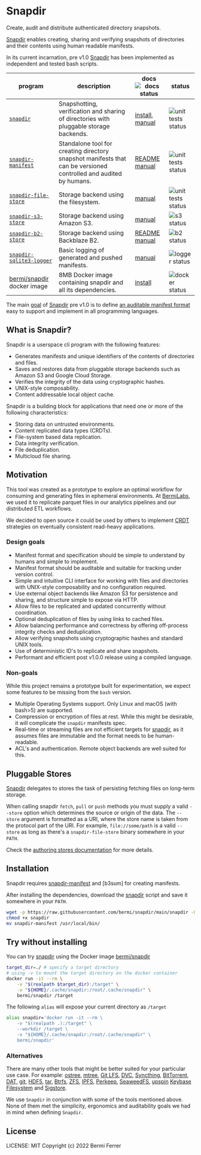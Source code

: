 # Snapdir

Create, audit and distribute authenticated directory snapshots.

[Snapdir] enables creating, sharing and verifying snapshots of directories and their contents using human readable manifests.

In its current incarnation, pre v1.0 [Snapdir] has been implemented as independent and tested bash scripts.

| program                                      | description                                                                                                       | docs  ![docs status]                  | status               |
|----------------------------------------------|-------------------------------------------------------------------------------------------------------------------|------------------------------------------------------------|----------------------|
| [`snapdir`](./snapdir)                       | Snapshotting, verification and sharing of directories     with pluggable storage backends.                        | [install](./docs/install.md), [manual](./docs/api/snapdir.md) | ![unit tests status] |
| [`snapdir-manifest`](./snapdir-manifest)     | Standalone tool for creating directory snapshot manifests that can be versioned controlled and audited by humans. | [README](./docs/snapdir-manifest.md) [manual](./docs/api/snapdir-manifest.md) | ![unit tests status] |
| [`snapdir-file-store`](./snapdir-file-store) | Storage backend using the filesystem.                                                                             | [manual](./docs/api/snapdir-file-store.md)                    | ![unit tests status] |
| [`snapdir-s3-store`](./snapdir-s3-store)     | Storage backend using Amazon S3.                                                                                  | [manual](./docs/api/snapdir-s3-store.md)                      | ![s3 status]         |
| [`snapdir-b2-store`](./snapdir-b2-store)     | Storage backend using Backblaze B2.                                                                               | [README](./docs/snapdir-b2-store.md) [manual](./docs/api/snapdir-b2-store.md) | ![b2 status]         |
| [`snapdir-sqlite3-logger`](./snapdir-sqlite3-logger) | Basic logging of generated and pushed manifests.                                                          | [manual](./docs/api/snapdir-sqlite3-logger.md) | ![logger status]         |
| [bermi/snapdir] docker image                 | 8MB Docker image containing snapdir and all its dependencies.                                                     | [install](./docs/api/snapdir-docker.md)                       | ![docker status]     |


The main [goal](./README.md#design-goals) of [Snapdir] pre v1.0 is to define [an auditable manifest format](./docs/understanding-manifests.md) easy to support and implement in all programming languages.

## What is Snapdir?

Snapdir is a userspace cli program with the following features:

- Generates manifests and unique identifiers of the
  contents of directories and files.
- Saves and restores data from pluggable storage
  backends such as Amazon S3 and Google Cloud Storage.
- Verifies the integrity of the data using cryptographic
  hashes.
- UNIX-style composability.
- Content addressable local object cache.

Snapdir is a building block for applications that need one or more
of the following characteristics:

- Storing data on untrusted environments.
- Content replicated data types (CRDTs).
- File-system based data replication.
- Data integrity verification.
- File deduplication.
- Multicloud file sharing.

## Motivation

This tool was created as a prototype to explore an optimal workflow for
consuming and generating files in ephemeral environments. At
[BermiLabs], we used it to replicate parquet files in our analytics
pipelines and our distributed ETL workflows.

We decided to open source it could be used by others to implement
[CRDT][conflict-free replicated data type] strategies on eventually
consistent read-heavy applications.


### Design goals

-   Manifest format and specification should be simple to understand by
    humans and simple to implement.
-   Manifest format should be auditable and suitable for tracking under
    version control.
-   Simple and intuitive CLI interface for working with files and
    directories with UNIX-style composability and no configuration
    required.
-   Use external object backends like Amazon S3 for persistence
    and sharing, and structure simple to expose via HTTP.
-   Allow files to be replicated and updated concurrently without
    coordination.
-   Optional deduplication of files by using links to cached files.
-   Allow balancing performance and correctness by offering off-process
    integrity checks and deduplication.
-   Allow verifying snapshots using cryptographic hashes and standard
    UNIX tools.
-   Use of deterministic ID's to replicate and share snapshots.
-   Performant and efficient post v1.0.0 release using a compiled language.

### Non-goals

While this project remains a prototype built for experimentation, we 
expect some features to be missing from the `bash` version.

-   Multiple Operating Systems support. Only Linux and macOS (with bash>5) are supported.
-   Compression or encryption of files at rest. While this might be
    desirable, it will complicate the `snapdir` manifests spec.
-   Real-time or streaming files are not efficient targets for
    [snapdir], as it assumes files are immutable and the format needs to
    be human-readable.
-   ACL's and authentication. Remote object backends are well suited for
    this.

## Pluggable Stores

[Snapdir] delegates to stores the task of persisting fetching files on
long-term storage.

When calling snapdir `fetch`, `pull` or `push` methods you must supply a
valid `--store` option which determines the source or origin of the data.
The `--store` argument is formatted as a URI, where the store name is taken
from the protocol part of the URI. For example, `file://some/path` is a
valid `--store` as long as there's a `snapdir-file-store` binary somewhere
in your `PATH`.

Check the [authoring stores documentation](./docs/authoring-stores.md) for more details.

## Installation

Snapdir requires [snapdir-manifest] and \[b3sum\] for creating
manifests.

After installing the dependencies, download the [snapdir] script and
save it somewhere in your `PATH`.

```bash
wget -p https://raw.githubusercontent.com/bermi/snapdir/main/snapdir -O snapdir
chmod +x snapdir
mv snapdir-manifest /usr/local/bin/
```

## Try without installing

You can try [snapdir] using the Docker image [bermi/snapdir]

```bash
target_dir=./ # specify a target directory
# using -v to mount the target directory on the docker container
docker run -it --rm \
    -v "$(realpath $target_dir):/target" \
    -v "${HOME}/.cache/snapdir:/root/.cache/snapdir" \
    bermi/snapdir /target
```

The following `alias` will expose your current directory as `/target`

```bash
alias snapdir='docker run -it --rm \
    -v "$(realpath .):/target" \
    --workdir /target \
    -v "${HOME}/.cache/snapdir:/root/.cache/snapdir" \
    bermi/snapdir'
```



### Alternatives

There are many other tools that might be better suited for your particular use case. For example: [ostree](https://ostreedev.github.io/ostree/introduction/), [mtree](https://www.freebsd.org/cgi/man.cgi?mtree\(8\)), [Git LFS](https://git-lfs.github.com/), [DVC](https://dvc.org/), [Syncthing](https://syncthing.net/), [BitTorrent](https://en.wikipedia.org/wiki/BitTorrent), [DAT](https://dat-ecosystem.org/), [git](https://git-scm.com/), [HDF5](https://en.wikipedia.org/wiki/Hierarchical_Data_Format), [tar](https://www.gnu.org/software/tar/), [Btrfs](https://en.wikipedia.org/wiki/Btrfs), [ZFS](https://en.wikipedia.org/wiki/ZFS), [IPFS](https://ipfs.io/), [Perkeep](https://perkeep.org/), [SeaweedFS](https://github.com/chrislusf/seaweedfs),
[upspin](https://upspin.io/) [Keybase Filesystem](https://book.keybase.io/docs/crypto/kbfs) and [Sigstore](https://www.sigstore.dev/).

We use `Snapdir` in conjunction with some of the tools mentioned above.
None of them met the simplicity, ergonomics and auditability goals we had in mind when defining `Snapdir`.


## License

LICENSE: MIT Copyright (c) 2022 Bermi Ferrer

  [unit tests status]: https://github.com/bermi/snapdir/actions/workflows/unit_tests.yml/badge.svg
  [b2 status]: https://github.com/bermi/snapdir/actions/workflows/b2-store.yml/badge.svg
  [s3 status]: https://github.com/bermi/snapdir/actions/workflows/s3-store.yml/badge.svg
  [logger status]: https://github.com/bermi/snapdir/actions/workflows/sqlite3-logger.yml/badge.svg
  [docs status]: https://github.com/bermi/snapdir/actions/workflows/docs.yml/badge.svg
  [docker status]: https://github.com/bermi/snapdir/actions/workflows/build.yml/badge.svg
  [Snapdir]: https://github.com/bermi/snapdir
  [conflict-free replicated data type]: https://en.wikipedia.org/wiki/Conflict-free_replicated_data_type
  [documentation for more information]: https://github.com/bermi/snapdir/tree/main/docs/
  [snapdir-manifest]: https://github.com/bermi/snapdir/tree/main/snapdir-manifest-README.md
  [bermi/snapdir]: https://hub.docker.com/r/bermi/snapdir/tags
  [BermiLabs]: https://bermilabs.com
  [Git LFS]: https://git-lfs.github.com/
  [ostree]: https://ostreedev.github.io/ostree/introduction/
